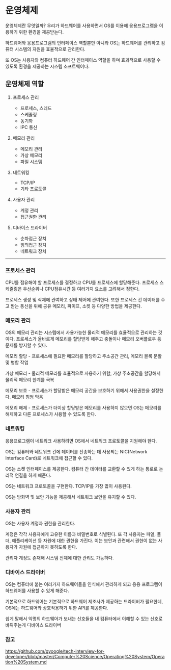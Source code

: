 # 운영체제
운영체제란 무엇일까? 우리가 하드웨어를 사용하면서 OS를 이용해 응용프로그램을 이용하기 위한 환경을 제공받는다.

하드웨어와 응용프로그램의 인터페이스 역할뿐만 아니라 OS는 하드웨어를 관리하고 컴퓨터 시스템의 자원을 효율적으로 관리한다.

또 OS는 사용자와 컴퓨터 하드웨어 간 인터페이스 역할을 하며 효과적으로 사용할 수 있도록 환경을 제공하는 시스템 소프트웨어다.


## 운영체제 역할

1. 프로세스 관리
    - 프로세스, 스레드
    - 스케줄링
    - 동기화
    - IPC 통신


2. 메모리 관리
    - 메모리 관리
    - 가상 메모리
    - 파일 시스템


3. 네트워킹
    - TCP/IP
    - 기타 프로토콜


4. 사용자 관리
    - 계정 관리
    - 접근권한 관리


5. 디바이스 드라이버
    - 순차접근 장치
    - 임의접근 장치
    - 네트워크 장치

---

### 프로세스 관리
CPU를 점유해야 할 프로세스를 결정하고 CPU를 프로세스에 할당해준다. 프로세스 스케줄링은 우선순위나 CPU점유시간 등 여러가지 요소를 고려해서 정한다.

프로세스 생성 및 삭제에 관여하고 상태 제어에 관여한다. 또한 프로세스 간 데이터를 주고 받는 통신을 위해 공유 메모리, 파이프, 소켓 등 다양한 방법을 제공한다.


### 메모리 관리
OS의 메모리 관리는 시스템에서 사용가능한 물리적 메모리를 효율적으로 관리하는 것이다. 프로세스가 올바르게 메모리를 할당받게 해주고 충돌이나 메모리 오버플로우 등 문제를 방지할 수 있다.

메모리 할당 - 프로세스에 필요한 메모리를 할당하고 주소공간 관리, 메모리 블록 분할 및 병합 작업

가상 메모리 - 물리적 메모리를 효율적으로 사용하기 위함, 가상 주소공간을 할당해서 물리적 메모리 한계를 극복

메모리 보호 - 프로세스가 할당받은 메모리 공간을 보호하기 위해서 사용권한을 설정한다. 메모리 침범 막음

메모리 해제 - 프로세스가 더이상 할당받은 메모리를 사용하지 않으면 OS는 메모리를 해제하고 다른 프로세스가 사용할 수 있도록 한다.


### 네트워킹
응용프로그램이 네트워크 사용하려면 OS에서 네트워크 프로토콜을 지원해야 한다.

OS는 컴퓨터와 네트워크 간에 데이터를 전송하는 데 사용되는 NIC(Network Interface Card)로 네트워크에 접근할 수 있다.

OS는 소켓 인터페이스를 제공한다. 컴퓨터 간 데이터를 교환할 수 있게 하는 통로로 논리적 연결을 하게 해준다.

OS는 네트워크 프로토콜을 구현한다. TCP/IP를 가장 많이 사용된다.

OS는 방화벽 및 보안 기능을 제공해서 네트워크 보안을 유지할 수 있다.


### 사용자 관리
OS는 사용자 계정과 권한을 관리한다.

계정은 각각 사용자에게 고유한 이름과 비밀번호로 식별된다. 또 각 사용자는 파일, 폴더, 애플리케이션 등 자원에 대한 권한을 가진다. 이는 보안과 관련해서 권한이 없는 사용자가 자원에 접근하지 못하도록 한다.

관리자 계정도 존재해 시스템 전체에 대한 관리도 가능하다.


### 디바이스 드라이버
OS는 컴퓨터에 붙는 여러가지 하드웨어들을 인식해서 관리하게 되고 응용 프로그램이 하드웨어를 사용할 수 있게 해준다.

기본적으로 하드웨어는 기본적으로 하드웨어 제조사가 제공하는 드라이버가 필요한데, OS에는 하드웨어와 상호작용하기 위한 API를 제공한다.

쉽게 말해서 익명의 하드웨어가 보내는 신호들을 내 컴퓨터에서 이해할 수 있는 신호로 바꿔주는게 디바이스 드라이버

### 참고

https://github.com/gyoogle/tech-interview-for-developer/blob/master/Computer%20Science/Operating%20System/Operation%20System.md